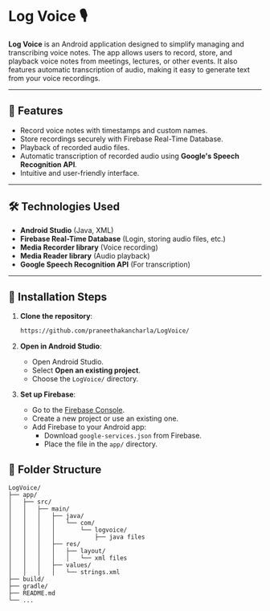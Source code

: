 # Log Voice 🎙️

**Log Voice** is an Android application designed to simplify managing and transcribing voice notes. The app allows users to record, store, and playback voice notes from meetings, lectures, or other events. It also features automatic transcription of audio, making it easy to generate text from your voice recordings.

---

## 🚀 Features
- Record voice notes with timestamps and custom names.
- Store recordings securely with Firebase Real-Time Database.
- Playback of recorded audio files.
- Automatic transcription of recorded audio using **Google's Speech Recognition API**.
- Intuitive and user-friendly interface.

---

## 🛠️ Technologies Used
- **Android Studio** (Java, XML)
- **Firebase Real-Time Database** (Login, storing audio files, etc.)
- **Media Recorder library** (Voice recording)
- **Media Reader library** (Audio playback)
- **Google Speech Recognition API** (For transcription)

---

## 📝 Installation Steps

1. **Clone the repository**:
    ```bash
    https://github.com/praneethakancharla/LogVoice/
    ```

2. **Open in Android Studio**:
   - Open Android Studio.
   - Select **Open an existing project**.
   - Choose the `LogVoice/` directory.

3. **Set up Firebase**:
   - Go to the [Firebase Console](https://console.firebase.google.com/).
   - Create a new project or use an existing one.
   - Add Firebase to your Android app:
     - Download `google-services.json` from Firebase.
     - Place the file in the `app/` directory.

## 📁 Folder Structure
```plaintext
LogVoice/
├── app/
│   ├── src/
│   │   ├── main/
│   │   │   ├── java/
│   │   │   │   └── com/
│   │   │   │       └── logvoice/
│   │   │   │           ├── java files
│   │   │   ├── res/
│   │   │   │   ├── layout/
│   │   │   │   │   └── xml files
│   │   │   ├── values/
│   │   │   │   └── strings.xml
├── build/
├── gradle/
├── README.md
└── ...


